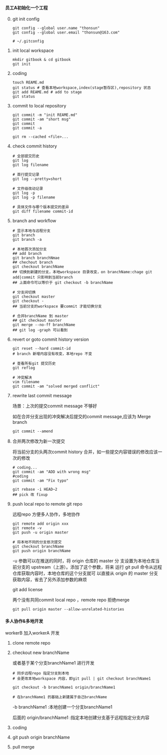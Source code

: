 #### 员工A初始化一个工程

0. git init config

   ```shell
   git config --global user.name "thonsun"
   git config --global user.email "thonsun@163.com"
   
   # ~/.gitconfig
   ```

   

1. init local workspace

   ```shell
   mkdir gitbook & cd gitbook
   git init
   ```

   

2. coding

   ```shell
   touch REAME.md
   git status # 查看本地workspace,index(stage暂存区),repository 状态
   git add REAME.md # add to stage
   git status
   ```

   

3. commit to local repository

   ```shell
   git commit -m "init REAME.md"
   git commit -am "short msg"
   git commit
   git commit -a
   
   git rm --cached <file>...
   ```

   

4. check commit history

   ```shell
   # 全部提交历史
   git log
   git log filename
   
   # 首行提交记录
   git log --pretty=short
   
   # 文件级改动记录
   git log -p
   git log -p filename
   
   # 具体文件与哪个版本提交的差异
   git diff filename commit-id
   
   ```

   

5. branch and workflow

   ```shell
   # 显示本地与远程分支
   git branch
   git branch -a 
   
   # 本地首次添加分支
   ## add branch
   git branch branchNmae
   ## chechout branch
   git checkout branchName
   ## 切换到新建的分支，本地workspace 目录改变，on branchName:chage git add|commit 只影响到当前branch
   ## 上面命令可以等价于 git checkout -b branchName
   
   # 分支间切换
   git checkout master
   git checkout -
   ## 当前分支的workspace 要commit 才能切换分支
   
   # 合并branchName 到 master
   ## git checkout master
   git merge --no-ff branchName
   ## git log -graph 可以看到
   ```

   

6. revert or goto commit history version

   ```shell
   git reset --hard commit-id
   # branch 新增内容没有改变，本地repo 不变
   
   # 查看所有git 提交历史
   git reflog 
   
   # 冲突解决
   vim filename
   git commit -am "solved merged conflict"
   ```

   

7. rewrite last commit message

   场景：上次的提交commit message 不够好

   如在合并分支出现的冲突解决后提交的commit message,应该为 Merge branch

   ```shell
   git commit --amend
   ```

   

8. 合并两次修改为新一次提交

   将当前分支的头两次commit history 合并，如一些提交内容错误的修改应该一次的修改

   ```shell
   # coding...
   git commit -am "ADD with wrong msg"
   #coding 
   git commit -am "Fix typo"
   
   git rebase -i HEAD~2
   ## pick 改 fixup
   ```

   

9. push local repo to remote git repo

   远程repo 方便多人协作，多地协作

   ```shell
   git remote add origin xxx
   git remote -v
   git push -u origin master
   
   # 将本地不同的分支依次提交
   git checkout branchName
   git push origin branchName
   ```

   -u 参数可以在推送的同时，将 origin 仓库的 master 分 支设置为本地仓库当前分支的 upstream（上游）。添加了这个参数，将来 运行 git pull 命令从远程仓库获取内容时，本地仓库的这个分支就可 以直接从 origin 的 master 分支获取内容，省去了另外添加参数的麻烦

   git add license 

   两个没有共同commit local repo ，remote repo 拒绝merge

   `git pull origin master --allow-unrelated-histories`

#### 多人协作&多地开发

workerB 加入workerA 开发

1. clone remote repo

   

2. checkout new branchName

   或者基于某个分支branchName1 进行开发

   ```shell
   # 同步远程repo 指定分支到本地
   # 会更改本地workspace 内容，即git pull | git checkout branchName1
   
   git checkout -b branchName1 origin/branchName1
   
   # 在branchName1 的基础上新建属于自己branchName
   ```

   -b branchName1 :本地创建一个分支branchName1

   后面的 origin/branchName1 :指定本地创建分支基于远程指定分支内容

   

3. coding

   

4. git push origin branchName

   

5. pull merge
